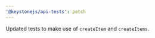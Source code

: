 ```yaml
---
'@keystonejs/api-tests': patch
---
```


Updated tests to make use of `createItem` and `createItems`.
